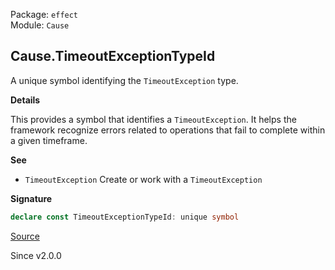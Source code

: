 Package: `effect`<br />
Module: `Cause`<br />

## Cause.TimeoutExceptionTypeId

A unique symbol identifying the `TimeoutException` type.

**Details**

This provides a symbol that identifies a `TimeoutException`. It helps the
framework recognize errors related to operations that fail to complete within
a given timeframe.

**See**

- `TimeoutException` Create or work with a `TimeoutException`

**Signature**

```ts
declare const TimeoutExceptionTypeId: unique symbol
```

[Source](https://github.com/Effect-TS/effect/tree/main/packages/effect/src/Cause.ts#L209)

Since v2.0.0